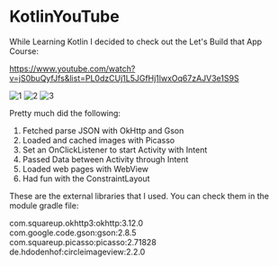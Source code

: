 # KotlinYouTube
While Learning Kotlin I decided to check out the Let's Build that App Course: 

https://www.youtube.com/watch?v=jS0buQyfJfs&list=PL0dzCUj1L5JGfHj1lwxOq67zAJV3e1S9S

![1](https://user-images.githubusercontent.com/26351803/49690628-d0884080-fb3c-11e8-88a5-5d93422bb330.PNG)
![2](https://user-images.githubusercontent.com/26351803/49690636-f281c300-fb3c-11e8-9283-015dec4887ac.PNG)
![3](https://user-images.githubusercontent.com/26351803/49690660-442a4d80-fb3d-11e8-8057-81c1f5f4a471.PNG)

Pretty much did the following:

1. Fetched parse JSON with OkHttp and Gson<br/>
2. Loaded and cached images with Picasso<br/>
3. Set an OnClickListener to start Activity with Intent<br/>
4. Passed Data between Activity through Intent<br/>
5. Loaded web pages with WebView<br/>
6. Had fun with the ConstraintLayout<br/>

These are the external libraries that I used. You can check them in the module gradle file:

com.squareup.okhttp3:okhttp:3.12.0<br/>
com.google.code.gson:gson:2.8.5<br/>
com.squareup.picasso:picasso:2.71828<br/>
de.hdodenhof:circleimageview:2.2.0<br/>


